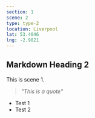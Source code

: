 ```yaml
---
section: 1
scene: 2
type: type-2
location: Liverpool
lat: 53.4046
lng: -2.9821
---
```


## Markdown Heading 2
This is scene 1.
> _"This is a quote"_
- Test 1
- Test 2
